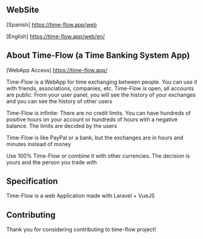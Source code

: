 ## WebSite

[Spanish] https://time-flow.app/web

[English] https://time-flow.app/web/en/

## About Time-Flow (a Time Banking System App)

[WebApp Access] https://time-flow.app/

Time-Flow is a WebApp for time exchanging between people. You can use it with friends, associations, companies, etc.
Time-Flow is open, all accounts are public: From your user panel, you will see the history of your exchanges and you can see the history of other users

Time-Flow is infinite: There are no credit limits. You can have hundreds of positive hours on your account or hundreds of hours with a negative balance. The limits are decided by the users

Time-Flow is like PayPal or a bank, but the exchanges are in hours and minutes instead of money

Use 100% Time-Flow or combine it with other currencies. The decision is yours and the person you trade with

## Specification

Time-Flow is a web Application made with Laravel + VueJS

## Contributing

Thank you for considering contributing to time-flow project!

